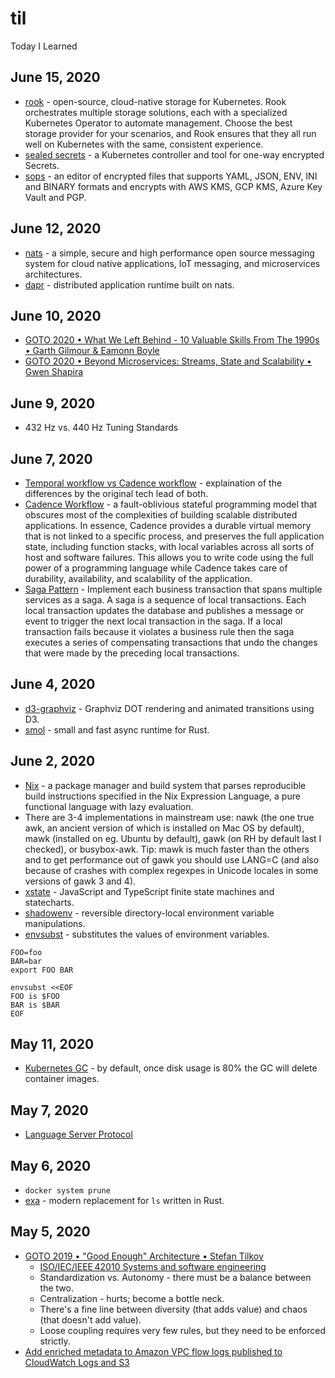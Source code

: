 # til
Today I Learned

## June 15, 2020
* [rook](https://rook.io/) - open-source, cloud-native storage for Kubernetes. Rook orchestrates multiple storage solutions, each with a specialized Kubernetes Operator to automate management. Choose the best storage provider for your scenarios, and Rook ensures that they all run well on Kubernetes with the same, consistent experience.
* [sealed secrets](https://github.com/bitnami-labs/sealed-secrets) - a Kubernetes controller and tool for one-way encrypted Secrets.
* [sops](https://github.com/mozilla/sops) - an editor of encrypted files that supports YAML, JSON, ENV, INI and BINARY formats and encrypts with AWS KMS, GCP KMS, Azure Key Vault and PGP. 

## June 12, 2020
* [nats](https://nats.io/) - a simple, secure and high performance open source messaging system for cloud native applications, IoT messaging, and microservices architectures.
* [dapr](https://dapr.io/) - distributed application runtime built on nats.

## June 10, 2020
* [GOTO 2020 • What We Left Behind - 10 Valuable Skills From The 1990s • Garth Gilmour & Eamonn Boyle](https://www.youtube.com/watch?v=DrBPXSiUWbI)
* [GOTO 2020 • Beyond Microservices: Streams, State and Scalability • Gwen Shapira](https://www.youtube.com/watch?v=H0LUi51aCP8)

## June 9, 2020
* 432 Hz vs. 440 Hz Tuning Standards

## June 7, 2020
* [Temporal workflow vs Cadence workflow](https://stackoverflow.com/questions/61157400/temporal-workflow-vs-cadence-workflow) - explaination of the differences by the original tech lead of both.
* [Cadence Workflow](https://cadenceworkflow.io/) - a fault-oblivious stateful programming model that obscures most of the complexities of building scalable distributed applications. In essence, Cadence provides a durable virtual memory that is not linked to a specific process, and preserves the full application state, including function stacks, with local variables across all sorts of host and software failures. This allows you to write code using the full power of a programming language while Cadence takes care of durability, availability, and scalability of the application.
* [Saga Pattern](https://microservices.io/patterns/data/saga.html) - Implement each business transaction that spans multiple services as a saga. A saga is a sequence of local transactions. Each local transaction updates the database and publishes a message or event to trigger the next local transaction in the saga. If a local transaction fails because it violates a business rule then the saga executes a series of compensating transactions that undo the changes that were made by the preceding local transactions.


## June 4, 2020
* [d3-graphviz](https://github.com/magjac/d3-graphviz) - Graphviz DOT rendering and animated transitions using D3.
* [smol](https://github.com/stjepang/smol) - small and fast async runtime for Rust.

## June 2, 2020
* [Nix](https://nixos.wiki/wiki/Nix) - a package manager and build system that parses reproducible build instructions specified in the Nix Expression Language, a pure functional language with lazy evaluation. 
* There are 3-4 implementations in mainstream use: nawk (the one true awk, an ancient version of which is installed on Mac OS by default), mawk (installed on eg. Ubuntu by default), gawk (on RH by default last I checked), or busybox-awk. Tip: mawk is much faster than the others and to get performance out of gawk you should use LANG=C (and also because of crashes with complex regexpes in Unicode locales in some versions of gawk 3 and 4).
* [xstate](https://xstate.js.org/docs/) - JavaScript and TypeScript finite state machines and statecharts.
* [shadowenv](https://github.com/Shopify/shadowenv) - reversible directory-local environment variable manipulations.
* [envsubst](https://www.gnu.org/software/gettext/manual/html_node/envsubst-Invocation.html) - substitutes the values of environment variables.

```
FOO=foo
BAR=bar
export FOO BAR

envsubst <<EOF
FOO is $FOO
BAR is $BAR
EOF
```

## May 11, 2020
* [Kubernetes GC](https://kubernetes.io/docs/concepts/workloads/controllers/garbage-collection/) - by default, once disk usage is 80% the GC will delete container images.

## May 7, 2020
* [Language Server Protocol](https://microsoft.github.io/language-server-protocol/)

## May 6, 2020
* `docker system prune`
* [exa](https://the.exa.website/) - modern replacement for `ls` written in Rust.

## May 5, 2020
* [GOTO 2019 • "Good Enough" Architecture • Stefan Tilkov](https://www.youtube.com/watch?v=PzEox3szeRc)
   * [ISO/IEC/IEEE 42010 Systems and software engineering](https://en.wikipedia.org/wiki/ISO/IEC_42010)
   * Standardization vs. Autonomy - there must be a balance between the two.
   * Centralization - hurts; become a bottle neck.
   * There's a fine line between diversity (that adds value) and chaos (that doesn't add value).
   * Loose coupling requires very few rules, but they need to be enforced strictly.
* [Add enriched metadata to Amazon VPC flow logs published to CloudWatch Logs and S3](https://aws.amazon.com/about-aws/whats-new/2020/05/add-enriched-metadata-to-amazon-vpc-flow-logs-published-to-cloudwatch-logs-and-s3/)
